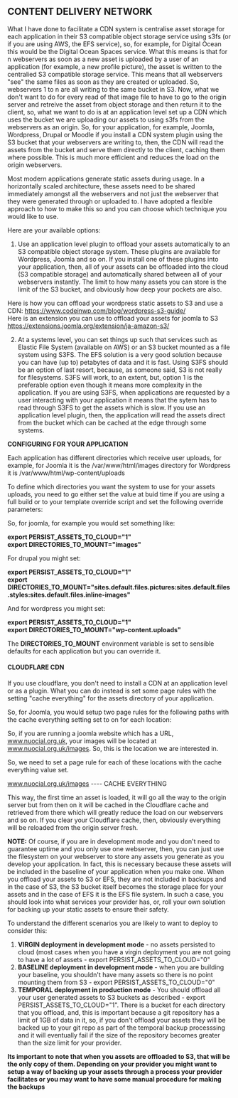 **CONTENT DELIVERY NETWORK**
-----------------------------

What I have done to facilitate a CDN system is centralise asset storage for each application in their S3 compatible object storage service using s3fs (or if you are using AWS, the EFS service), so, for example, for Digital Ocean this would be the Digital Ocean Spaces service. What this means is that for n webservers as soon as a new asset is uploaded by a user of an application (for example, a new profile picture), the asset is written to the centralied S3 compatible storage service. This means that all webservers "see" the same files as soon as they are created or uploaded. So, webservers 1 to n are all writing to the same bucket in S3. Now, what we don't want to do for every read of that image file to have to go to the origin server and retreive the asset from object storage and then return it to the client, so, what we want to do is at an application level set up a CDN which uses the bucket we are uploading our assets to using s3fs from the webservers as an origin. So, for your application, for example, Joomla, Wordpress, Drupal or Moodle if you install a CDN system plugin using the S3 bucket that your webservers are writing to, then, the CDN will read the assets from the bucket and serve them directly to the client, caching them where possible. This is much more efficient and reduces the load on the origin webservers.

Most modern applications generate static assets during usage. In a horizontally scaled architecture, these assets need to be shared immediately amongst all the webservers and not just the webserver that they were generated through or uploaded to. I have adopted a flexible approach to how to make this so and you can choose which technique you would like to use.

Here are your available options:  

1. Use an application level plugin to offload your assets automatically to an S3 compatible object storage system. These plugins are available for Wordpress, Joomla and so on. If you install one of these plugins into your application, then, all of your assets can be offloaded into the cloud (S3 compatible storage) and automatically shared between all of your webservers instantly. The limit to how many assets you can store is the limit of the S3 bucket, and obviously how deep your pockets are also.   

Here is how you can offload your wordpress static assets to S3 and use a CDN:  https://www.codeinwp.com/blog/wordpress-s3-guide/  
Here is an extension you can use to offload your assets for joomla to S3 https://extensions.joomla.org/extension/ja-amazon-s3/  

2. At a systems level, you can set things up such that services such as Elastic File System (available on AWS) or an S3 bucket mounted as a file system using S3FS. The EFS solution is a very good solution because you can have (up to) petabytes of data and it is fast. Using S3FS should be an option of last resort, because, as someone said, S3 is not really for filesystems. S3FS will work, to an extent, but, option 1 is the preferable option even though it means more complexity in the application. If you are using S3FS, when applications are requested by a user interacting with your application it means that the sytem has to read through S3FS to get the assets which is slow. If you use an application level plugin, then, the application will read the assets direct from the bucket which can be cached at the edge through some systems.  

**CONFIGURING FOR YOUR APPLICATION**  

Each application has different directories which receive user uploads, for example, for Joomla it is the /var/www/html/images directory for Wordpress it is /var/www/html/wp-content/uploads  

To define which directories you want the system to use for your assets uploads, you need to go either set the value at buid time if you are using a full build or to your template override script and set the following override parameters:  

So, for joomla, for example you would set something like:  

**export PERSIST_ASSETS_TO_CLOUD="1"  
export DIRECTORIES_TO_MOUNT="images"**  

For drupal you might set:

**export PERSIST_ASSETS_TO_CLOUD="1"  
export DIRECTORIES_TO_MOUNT="sites.default.files.pictures:sites.default.files.styles:sites.default.files.inline-images"**  

And for wordpress you might set:

**export PERSIST_ASSETS_TO_CLOUD="1"  
export DIRECTORIES_TO_MOUNT="wp-content.uploads"**  

The **DIRECTORIES_TO_MOUNT** environment variable is set to sensible defaults for each application but you can override it.

#### CLOUDFLARE CDN  

If you use cloudflare, you don't need to install a CDN at an application level or as a plugin. What you can do instead is set some page rules with the setting "cache everything" for the assets directory of your application.

So, for Joomla, you would setup two page rules for the following paths with the cache everything setting set to on for each location:

So, if you are running a joomla website which has a URL, www.nuocial.org.uk, your images will be located at www.nuocial.org.uk/images. So, this is the  location we are interested in.

So, we need to set a page rule for each of these locations with the cache everything value set.

www.nuocial.org.uk/images ---- CACHE EVERYTHING

This way, the first time an asset is loaded, it will go all the way to the origin server but from then on it will be cached in the Cloudflare cache and retrieved from there which will greatly reduce the load on our webservers and so on. If you clear your Cloudflare cache, then, obviously everything will be reloaded from the origin server fresh.

**NOTE:** Of course, if you are in development mode and you don't need to guarantee uptime and you only use one webserver, then, you can just use the filesystem on your webserver to store any assets you generate as you develop your application. In fact, this is necessary because these assets will be included in the baseline of your application when you make one. When you offload your assets to S3 or EFS, they are not included in backups and in the case of S3, the S3 bucket itself becomes the storage place for your assets and in the case of EFS it is the EFS file system. In such a case, you should look into what services your provider has, or, roll your own solution for backing up your static assets to ensure their safety. 

To understand the different scenarios you are likely to want to deploy to consider this:  

1. **VIRGIN deployment in development mode** - no assets persisted to cloud (most cases when you have a virgin deployment you are not going to have a lot of assets - export PERSIST_ASSETS_TO_CLOUD="0"  
2. **BASELINE deployment in development mode** - when you are building your baseline, you shouldn't have many assets so there is no point mounting them from S3 - export PERSIST_ASSETS_TO_CLOUD="0" 
3. **TEMPORAL deployment in production mode** - You should offload all your user generated assets to S3 buckets as described - export PERSIST_ASSETS_TO_CLOUD="1". There is a bucket for each directory that you offload, and, this is important because a git repository has a limit of 1GB of data in it, so, if you don't offload your assets they will be backed up to your git repo as part of the temporal backup processsing and it will eventually fail if the size of the repository becomes greater than the size limit for your provider.  

**Its important to note that when you assets are offloaded to S3, that will be the only copy of them. Depending on your provider you might want to setup a way of backing up your assets through a process your provider facilitates or you may want to have some manual procedure for making the backups**
